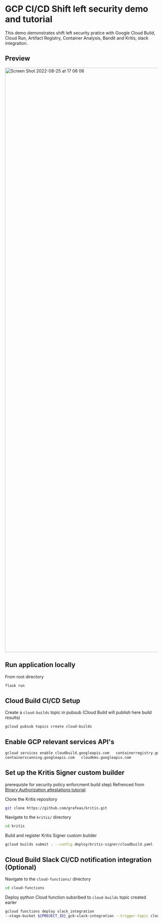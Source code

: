 # GCP CI/CD Shift left security demo and tutorial
This demo demonstrates shift left security pratice with Google Cloud Build, Cloud Run, Artifact Registry, Container Analysis, Bandit and Kritis, slack integraiton. 


## Preview
<img width="1919" alt="Screen Shot 2022-08-25 at 17 06 06" src="https://user-images.githubusercontent.com/111509936/186687012-a6c38896-9bcb-4ef3-a961-5d6c946f0cd3.png">

## Run application locally
From root directory
```bash
flask run
```

## Cloud Build CI/CD Setup

Create a ```cloud-builds``` topic in pubsub (Cloud Build will publish here build results)
```bash
gcloud pubsub topics create cloud-builds
```

## Enable GCP relevant services API's 

```bash
gcloud services enable cloudbuild.googleapis.com   containerregistry.googleapis.com
containerscanning.googleapis.com   cloudkms.googleapis.com
```

## Set up the Kritis Signer custom builder
prerequiste for security policy enforcment build step) 
Refrenced from [Binary Authorization attestations tutorial](https://cloud.google.com/binary-authorization/docs/creating-attestations-kritis).


Clone the Kritis repository 
```bash
git clone https://github.com/grafeas/kritis.git
```

Navigate to the ```kritis/``` directory
```bash
cd kritis
```

Build and register Kritis Signer custom builder
```bash
gcloud builds submit . --config deploy/kritis-signer/cloudbuild.yaml
```

## Cloud Build Slack CI/CD notification integration (Optional)

Navigate to the ```cloud-functions/``` directory

```bash
cd cloud-functions
```

Deploy python Cloud function subsribed to ```cloud-builds``` topic created earler
```bash
gcloud functions deploy slack_integration
--stage-bucket ${PROJECT_ID}_gcb-slack-integration --trigger-topic cloud-builds --runtime python38
```




